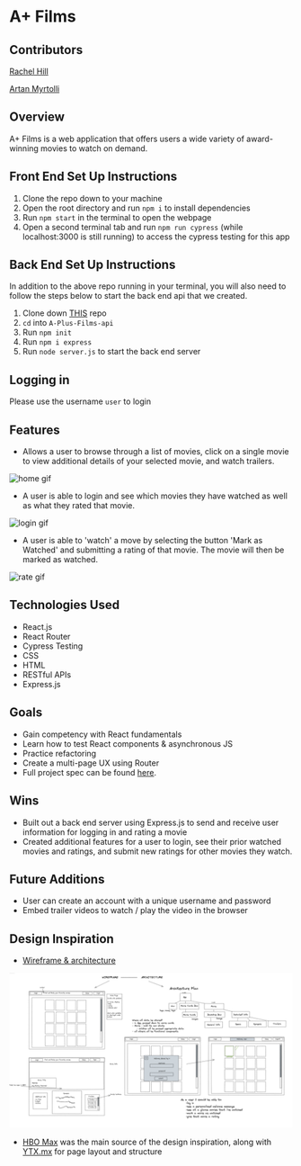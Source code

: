 # A+ Films

## Contributors
[Rachel Hill](https://github.com/rachellhill)

[Artan Myrtolli](https://github.com/artanmyrtolli)

## Overview

A+ Films is a web application that offers users a wide variety of award-winning movies to watch on demand.

## Front End Set Up Instructions

1. Clone the repo down to your machine
2. Open the root directory and run `npm i` to install dependencies
3. Run `npm start` in the terminal to open the webpage
4. Open a second terminal tab and run `npm run cypress` (while localhost:3000 is still running) to access the cypress testing for this app

## Back End Set Up Instructions

In addition to the above repo running in your terminal, you will also need to follow the steps below to start the back end api that we created.
1. Clone down [THIS](https://github.com/rachellhill/A-Plus-Films-api) repo
2. `cd` into `A-Plus-Films-api`
3. Run `npm init`
4. Run `npm i express`
5. Run `node server.js` to start the back end server

## Logging in

Please use the username `user` to login

## Features

- Allows a user to browse through a list of movies, click on a single movie to view additional details of your selected movie, and watch trailers.

![home gif](./src/images/home.gif)

- A user is able to login and see which movies they have watched as well as what they rated that movie.

![login gif](./src/images/login.gif)

- A user is able to 'watch' a move by selecting the button 'Mark as Watched' and submitting a rating of that movie. The movie will then be marked as watched.

![rate gif](./src/images/rate.gif)

## Technologies Used

- React.js
- React Router
- Cypress Testing
- CSS
- HTML
- RESTful APIs
- Express.js

## Goals

- Gain competency with React fundamentals
- Learn how to test React components & asynchronous JS
- Practice refactoring
- Create a multi-page UX using Router
- Full project spec can be found [here](https://frontend.turing.edu/projects/module-3/rancid-tomatillos-v3.html).

## Wins

- Built out a back end server using Express.js to send and receive user information for logging in and rating a movie
- Created additional features for a user to login, see their prior watched movies and ratings, and submit new ratings for other movies they watch.

## Future Additions

- User can create an account with a unique username and password
- Embed trailer videos to watch / play the video in the browser

## Design Inspiration

- [Wireframe & architecture](https://excalidraw.com/#room=54beaa83c5da0f337688,4XdJNsdqnpbtLkpqtBufqg)

![wireframe](./src/images/wireframe.png)

- [HBO Max](https://play.hbomax.com/page/urn:hbo:page:home?utm_id=sa%7c71700000067030777%7c58700006926526610%7cp62287911527&gclid=CjwKCAjw4ayUBhA4EiwATWyBrrXzynAxXke-w_0iw9kLwV1nEWtStiAUtldL3-XjiMe4mSQVp6-hwRoC5rcQAvD_BwE&gclsrc=aw.ds) was the main source of the design inspiration, along with [YTX.mx](https://yts.mx/) for page layout and structure
